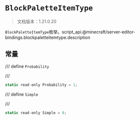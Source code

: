 # `BlockPaletteItemType`

> 文档版本：1.21.0.20

`BlockPaletteItemType`枚举。script_api.@minecraft/server-editor-bindings.blockpaletteitemtype.description

## 常量

/// define
`Probability`


///

```js
static read-only Probability = 1;
```


/// define
`Simple`


///

```js
static read-only Simple = 0;
```

